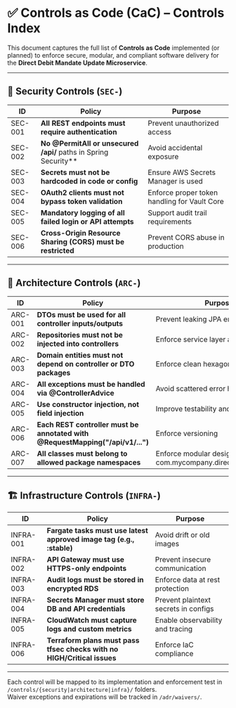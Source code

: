 
# ✅ Controls as Code (CaC) – Controls Index

This document captures the full list of **Controls as Code** implemented (or planned) to enforce secure, modular, and compliant software delivery for the **Direct Debit Mandate Update Microservice**.

---

## 🔐 Security Controls (`SEC-`)

| ID      | Policy                                                              | Purpose                                      |
| ------- | ------------------------------------------------------------------- | -------------------------------------------- |
| SEC-001 | **All REST endpoints must require authentication**                  | Prevent unauthorized access                  |
| SEC-002 | **No @PermitAll or unsecured /api/** paths in Spring Security**     | Avoid accidental exposure                    |
| SEC-003 | **Secrets must not be hardcoded in code or config**                 | Ensure AWS Secrets Manager is used           |
| SEC-004 | **OAuth2 clients must not bypass token validation**                 | Enforce proper token handling for Vault Core |
| SEC-005 | **Mandatory logging of all failed login or API attempts**           | Support audit trail requirements             |
| SEC-006 | **Cross-Origin Resource Sharing (CORS) must be restricted**         | Prevent CORS abuse in production             |

---

## 🧱 Architecture Controls (`ARC-`)

| ID      | Policy                                                                           | Purpose                                                            |
| ------- | -------------------------------------------------------------------------------- | ------------------------------------------------------------------ |
| ARC-001 | **DTOs must be used for all controller inputs/outputs**                          | Prevent leaking JPA entities                                       |
| ARC-002 | **Repositories must not be injected into controllers**                           | Enforce service layer abstraction                                  |
| ARC-003 | **Domain entities must not depend on controller or DTO packages**                | Enforce clean hexagonal layering                                   |
| ARC-004 | **All exceptions must be handled via @ControllerAdvice**                         | Avoid scattered error handling                                     |
| ARC-005 | **Use constructor injection, not field injection**                               | Improve testability and immutability                               |
| ARC-006 | **Each REST controller must be annotated with @RequestMapping("/api/v1/...")**   | Enforce versioning                                                 |
| ARC-007 | **All classes must belong to allowed package namespaces**                        | Enforce modular design (e.g., com.mycompany.directdebitupdate.*)   |

---

## 🏗 Infrastructure Controls (`INFRA-`)

| ID        | Policy                                                                  | Purpose                              |
| --------- | ----------------------------------------------------------------------- | ------------------------------------ |
| INFRA-001 | **Fargate tasks must use latest approved image tag (e.g., :stable)**    | Avoid drift or old images            |
| INFRA-002 | **API Gateway must use HTTPS-only endpoints**                           | Prevent insecure communication       |
| INFRA-003 | **Audit logs must be stored in encrypted RDS**                          | Enforce data at rest protection      |
| INFRA-004 | **Secrets Manager must store DB and API credentials**                   | Prevent plaintext secrets in configs |
| INFRA-005 | **CloudWatch must capture logs and custom metrics**                     | Enable observability and tracing     |
| INFRA-006 | **Terraform plans must pass tfsec checks with no HIGH/Critical issues** | Enforce IaC compliance               |

---

Each control will be mapped to its implementation and enforcement test in `/controls/{security|architecture|infra}/` folders.  
Waiver exceptions and expirations will be tracked in `/adr/waivers/`.
